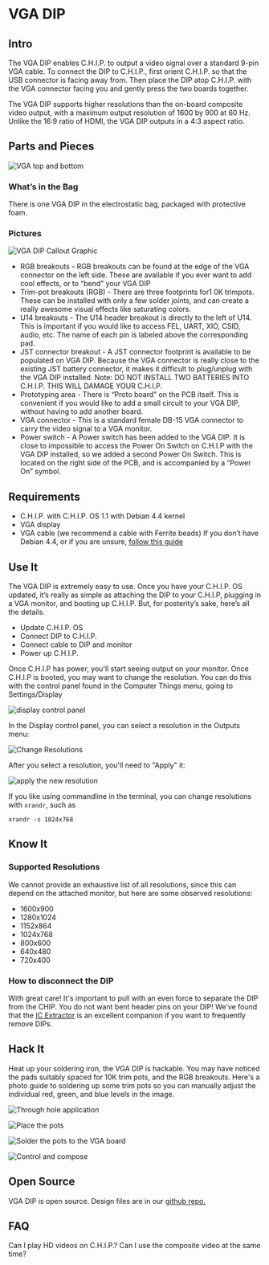 ﻿# VGA DIP

## Intro

The VGA DIP enables C.H.I.P. to output a video signal over a standard 9-pin VGA cable. To connect the DIP to C.H.I.P., first orient C.H.I.P. so that the USB connector is facing away from. Then place the DIP atop C.H.I.P. with the VGA connector facing you and gently press the two boards together.  

The VGA DIP supports higher resolutions than the on-board composite video output, with a maximum output resolution of 1600 by 900 at 60 Hz. Unlike the 16:9 ratio of HDMI, the VGA DIP outputs in a 4:3 aspect ratio.

## Parts and Pieces

![VGA top and bottom](images/vga_top_and_bot.jpg)

### What’s in the Bag

There is one VGA DIP in the electrostatic bag, packaged with protective foam.

### Pictures

![VGA DIP Callout Graphic](images/vga_callout.jpg)

 * RGB breakouts - RGB breakouts can be found at the edge of the VGA connector on the left side. These are available if you ever want to add cool effects, or to “bend” your VGA DIP
 * Trim-pot breakouts (RGB) - There are three footprints for1 0K trimpots. These can be installed with only a few solder joints, and can create a really awesome visual effects like saturating colors.
 * U14 breakouts - The U14 header breakout is directly to the left of U14. This is important if you would like to access FEL, UART, XIO, CSID, audio, etc. The name of each pin is labeled above the corresponding pad.
 * JST connector breakout - A JST connector footprint  is available to be populated on VGA DIP. Because the VGA connector is really close to the existing JST battery connector, it makes it difficult to plug/unplug with the VGA DIP installed. Note: DO NOT INSTALL TWO BATTERIES INTO C.H.I.P. THIS WILL DAMAGE YOUR C.H.I.P. 
 * Prototyping area - There is “Proto board” on the PCB itself. This is convenient if you would like to add a small circuit to your VGA DIP, without having to add another board.
 * VGA connector - This is a standard female DB-15 VGA connector to carry the video signal to a VGA monitor. 
 * Power switch - A Power switch has been added to the VGA DIP. It is close to impossible to access the Power On Switch on C.H.I.P with the VGA DIP installed, so we added a second Power On Switch. This is located on the right side of the PCB, and is accompanied by a “Power On” symbol. 

## Requirements

 * C.H.I.P. with C.H.I.P. OS 1.1 with Debian 4.4 kernel
 * VGA display
 * VGA cable (we recommend a cable with Ferrite beads)
If you don’t have Debian 4.4, or if you are unsure, [follow this guide](getchip.com/update)

## Use It

The VGA DIP is extremely easy to use. Once you have your C.H.I.P. OS updated, it’s really as simple as attaching the DIP to your C.H.I.P, plugging in a VGA monitor, and booting up C.H.I.P. But, for posterity’s sake, here’s all the details. 

 * Update C.H.I.P. OS
 * Connect DIP to C.H.I.P.
 * Connect cable to DIP and monitor
 * Power up C.H.I.P.

Once C.H.I.P has power, you'll start seeing output on your monitor. Once C.H.I.P is booted, you may want to change the resolution. You can do this with the control panel found in the Computer Things menu, going to Settings/Display 

![display control panel](images/settings_select.jpg)

In the Display control panel, you can select a resolution in the Outputs menu:

![Change Resolutions](images/settings_vga_resolution.jpg)

After you select a resolution, you'll need to "Apply" it:

![apply the new resolution](images/settings_apply.jpg)

If you like using commandline in the terminal, you can change resolutions with `xrandr`, such as

```shell
xrandr -s 1024x768
```

## Know It

### Supported Resolutions

We cannot provide an exhaustive list of all resolutions, since this can depend on the attached monitor, but here are some observed resolutions:

  * 1600x900
  * 1280x1024
  * 1152x864
  * 1024x768
  * 800x600
  * 640x480
  * 720x400


### How to disconnect the DIP

With great care! It's important to pull with an even force to separate the DIP from the CHIP. You do not want bent header pins on your DIP! We've found that the [IC Extractor](https://en.wikipedia.org/wiki/IC_extractor) is an excellent companion if you want to frequently remove DIPs.

## Hack It

Heat up your soldering iron, the VGA DIP is hackable. You may have noticed the pads suitably spaced for 10K trim pots, and the RGB breakouts. Here's a photo guide to soldering up some trim pots so you can manually adjust the individual red, green, and blue levels in the image.

![Through hole application](images/vgapot_01thruhole.jpg)

![Place the pots](images/vgapot_02place.jpg)

![Solder the pots to the VGA board](images/vgapot_03soldered.jpg)

![Control and compose](images/vgapot_04allpots.jpg)

## Open Source

VGA DIP is open source. Design files are in our [github repo.](https://github.com/NextThingCo/VGA_DIP)

## FAQ

Can I play HD videos on C.H.I.P.?
Can I use the composite video at the same time?

